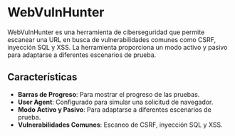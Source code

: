 # WebVulnHunter

WebVulnHunter es una herramienta de ciberseguridad que permite escanear una URL en busca de vulnerabilidades comunes como CSRF, inyección SQL y XSS. La herramienta proporciona un modo activo y pasivo para adaptarse a diferentes escenarios de prueba.

## Características

- **Barras de Progreso**: Para mostrar el progreso de las pruebas.
- **User Agent**: Configurado para simular una solicitud de navegador.
- **Modo Activo y Pasivo**: Para adaptarse a diferentes escenarios de prueba.
- **Vulnerabilidades Comunes**: Escaneo de CSRF, inyección SQL y XSS.
